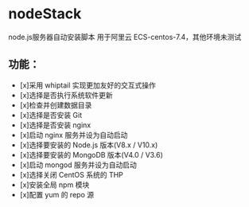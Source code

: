 # nodeStack
node.js服务器自动安装脚本
用于阿里云 ECS-centos-7.4，其他环境未测试

## 功能：
- [x]采用 whiptail 实现更加友好的交互式操作
- [x]选择是否执行系统软件更新
- [x]检查并创建数据目录
- [x]选择是否安装 Git
- [x]选择是否安装 nginx
- [x]启动 nginx 服务并设为自动启动
- [x]选择要安装的 Node.js 版本(V8.x / V10.x)
- [x]选择要安装的 MongoDB 版本(V4.0 / V3.6)
- [x]启动 mongod 服务并设为自动启动
- [x]选择关闭 CentOS 系统的 THP
- [x]安装全局 npm 模块
- [x]配置 yum 的 repo 源
